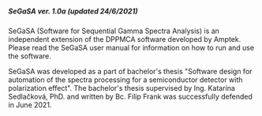 ##### SeGaSA ver. 1.0a (updated 24/6/2021)

SeGaSA (Software for Sequential Gamma Spectra Analysis) is an independent extension of the DPPMCA software developed by Amptek.
Please read the SeGaSA user manual for information on how to run and use the software.

SeGaSA was developed as a part of bachelor's thesis "Software design for automation of the spectra processing for a semiconductor detector with polarization effect". The bachelor's thesis supervised by Ing. Katarína Sedlačková, PhD. and written by Bc. Filip Frank was successfully defended in June 2021.
